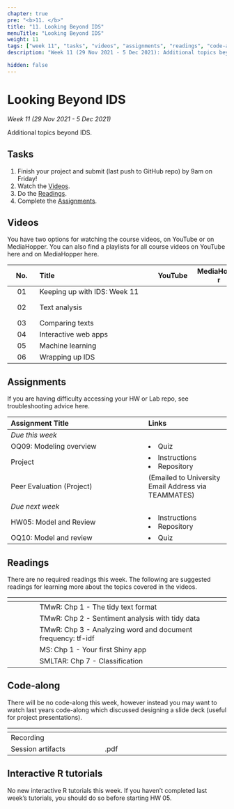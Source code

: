 ```yaml
---
chapter: true
pre: "<b>11. </b>"
title: "11. Looking Beyond IDS"
menuTitle: "Looking Beyond IDS"
weight: 11
tags: ["week 11", "tasks", "videos", "assignments", "readings", "code-along", "tutorials"] 
description: "Week 11 (29 Nov 2021 - 5 Dec 2021): Additional topics beyond IDS"

hidden: false
---
```


# Looking Beyond IDS

_Week 11 (29 Nov 2021 - 5 Dec 2021)_

Additional topics beyond IDS.

## Tasks

<ol>
  <li>Finish your project and submit (last push to GitHub repo) by 9am on Friday!</li>
  <li>Watch the <a href="#videos">Videos</a>.</li>
  <li>Do the <a href="#readings">Readings</a>.</li>
  <li>Complete the <a href="#assignments">Assignments</a>.</li>
</ol>

## Videos

<p style="text-align: left">You have two options for watching the course videos, on YouTube or on MediaHopper. You can also find a playlists for all course videos on YouTube <a id="playlistyt">here</a> and on MediaHopper <a id="playlistmh">here</a>.</p>

| <div style="width:50px;text-align:center">No.</div> | <div style="width:250px;text-align:left">Title</div> | <div style="width:80px;text-align:center">YouTube</div> | <div style="width:100px;text-align:center">MediaHopper</div> |  <div style="width:80px;text-align:center">Slides</div> | <div style="width:170px;text-align:center">Additional Links</div> | 
|:---:|:---------------------|:-------:|:-----------:|:--------:|:------|
| 01  | Keeping up with IDS: Week 11 | <a id="W11L1YT"><span style="color: red;"><i class="fa fa-youtube-play" aria-hidden="true" /></span></a> | <a id="W11L1MH"><span style="color: #0A1E3F;"><i class="fa fa-file-video-o" aria-hidden="true"/></span></a> | - | - |
| 02  |	Text analysis | <a id="W11L2YT"><span style="color: red;"><i class="fa fa-youtube-play" aria-hidden="true" /></span></a> | <a id="W11L2MH"><span style="color: #0A1E3F;"><i class="fa fa-file-video-o" aria-hidden="true"/></span></a> | <a id="W11L2S"><span style="color: #4b5357;"><i class="fa fa-desktop" aria-hidden="true"/></span></a>  | <li><a id="FMS">fm-speeches-covid19</a></li> |
| 03  | Comparing texts	 | <a id="W11L3YT"><span style="color: red;"><i class="fa fa-youtube-play" aria-hidden="true" /></span></a> | <a id="W11L3MH"><span style="color: #0A1E3F;"><i class="fa fa-file-video-o" aria-hidden="true"/></span></a> | <a id="W11L3S"><span style="color: #4b5357;"><i class="fa fa-desktop" aria-hidden="true"/></span></a> | - |
| 04  | Interactive web apps | <a id="W11L4YT"><span style="color: red;"><i class="fa fa-youtube-play" aria-hidden="true" /></span></a> | <a id="W11L4MH"><span style="color: #0A1E3F;"><i class="fa fa-file-video-o" aria-hidden="true"/></span></a> | <a id="W11L4S"><span style="color: #4b5357;"><i class="fa fa-desktop" aria-hidden="true"/></span></a>  | - |
| 05  | Machine learning | <a id="W11L5YT"><span style="color: red;"><i class="fa fa-youtube-play" aria-hidden="true" /></span></a> | <a id="W11L5MH"><span style="color: #0A1E3F;"><i class="fa fa-file-video-o" aria-hidden="true"/></span></a> |  <a id="W11L5S"><span style="color: #4b5357;"><i class="fa fa-desktop" aria-hidden="true"/></span></a> | - |
| 06  | Wrapping up IDS | <a id="W11L6YT"><span style="color: red;"><i class="fa fa-youtube-play" aria-hidden="true" /></span></a> | <a id="W11L6MH"><span style="color: #0A1E3F;"><i class="fa fa-file-video-o" aria-hidden="true"/></span></a> | - | - |

## Assignments

<p style="text-align: left">If you are having difficulty accessing your HW or Lab repo, see troubleshooting advice <a id="troubleshoot">here</a>.</p>

| <div style="width:300px;text-align:left">Assignment Title</div> | <div style="width:170px;text-align:left">Links</div> | <div style="width:180px;text-align:left">Due</div> |
|:---|:---|:---|
| *Due this week* | | |
| OQ09: Modeling overview | <li><a id="OQ9">Quiz</a></li> | Wed, 1 Dec, 23:59 UK |
| Project | <li><a id="project">Instructions</a></li><li><a id="projectR">Repository</a></li> | Fri, 3 Dec, 09:00 UK | 
| Peer Evaluation (Project) | (Emailed to University Email Address via TEAMMATES) | Sat, 4 Dec, 23:59 UK |
| *Due next week* | | | 
| HW05: Model and Review | <li><a id="HW5I">Instructions</a></li><li><a id="HW5R">Repository</a></li> | Thu, 9 Dec, 16:00 UK | 
| OQ10: Model and review | <li><a id="OQ10">Quiz</a></li> | Wed, 8 Dec, 23:59 UK | 


## Readings

<p style="text-align: left">There are no required readings this week. The following are suggested readings for learning more about the topics covered in the videos.</p>

| <div style="width:50px"></div>  | <div style="width:420px"></div>  |  <div style="width:200px"></div> |
|:---:|:---|:---:|
| <i class="fa fa-book" aria-hidden="true"></i> | TMwR: <a id="TMwR1">Chp 1 - The tidy text format</a> | Optional |
| <i class="fa fa-book" aria-hidden="true"></i> | TMwR: <a id="TMwR2">Chp 2 - Sentiment analysis with tidy data</a> | Optional |
| <i class="fa fa-book" aria-hidden="true"></i> | TMwR: <a id="TMwR3">Chp 3 - Analyzing word and document frequency: tf-idf</a> | Optional |
| <i class="fa fa-book" aria-hidden="true"></i> | MS: <a id="MS1">Chp 1 - Your first Shiny app</a> | Optional |
| <i class="fa fa-book" aria-hidden="true"></i> | SMLTAR: <a id="SMLTAR7">Chp 7 - Classification</a> | Optional |

## Code-along

<p style="text-align: left"> There will be no code-along this week, however instead you may want to watch last years code-along which discussed designing a slide deck (useful for project presentations).</p>

| <div style="width:200px"></div>  | <div style="width:480px"></div>  |
|:---|:---|
| Recording | <a id="CA11YT"><span style="color: red;"><i class="fa fa-youtube-play" aria-hidden="true"> </i></span></a> <a id="CA11MH"><span style="color: #0A1E3F;"><i class="fa fa-file-video-o" aria-hidden="true"></i></span></a> 
| Session artifacts | <a id="CA11pdf">.pdf</a>|

## Interactive R tutorials

<p style="text-align: left"> No new interactive R tutorials this week. If you haven’t completed last week’s tutorials, you should do so before starting HW 05.</p>